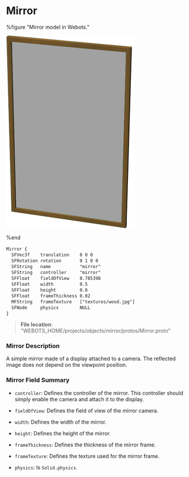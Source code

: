 # Mirror

%figure "Mirror model in Webots."

![Mirror](images/objects/mirror/Mirror/model.png)

%end

```
Mirror {
  SFVec3f    translation    0 0 0
  SFRotation rotation       0 1 0 0
  SFString   name           "mirror"
  SFString   controller     "mirror"               
  SFFloat    fieldOfView    0.785398               
  SFFloat    width          0.5                    
  SFFloat    height         0.8                    
  SFFloat    frameThickness 0.02                   
  MFString   frameTexture   ["textures/wood.jpg"]  
  SFNode     physics        NULL                   
}
```

> **File location**: "WEBOTS\_HOME/projects/objects/mirror/protos/Mirror.proto"

### Mirror Description

A simple mirror made of a display attached to a camera.
The reflected image does not depend on the viewpoint position.

### Mirror Field Summary

- `controller`: Defines the controller of the mirror. This controller should simply enable the camera and attach it to the display.

- `fieldOfView`: Defines the field of view of the mirror camera.

- `width`: Defines the width of the mirror.

- `height`: Defines the height of the mirror.

- `frameThickness`: Defines the thickness of the mirror frame.

- `frameTexture`: Defines the texture used for the mirror frame.

- `physics`: Is `Solid.physics`.


